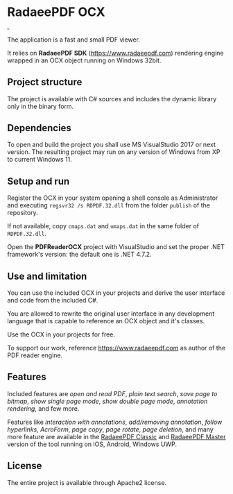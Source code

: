 # RadaeePDF OCX

<img src="https://www.radaeepdf.com/images/logo/radaee_master_225x200.png" style="zoom:30%;">

The application is a fast and small PDF viewer.

It relies on **RadaeePDF SDK** (https://www.radaeepdf.com) rendering engine wrapped in an OCX object running on Windows 32bit.

## Project structure

The project is available with C# sources and includes the dynamic library only in the binary form.

## Dependencies

To open and build the project you shall use MS VisualStudio 2017 or next version. The resulting project may run on any version of Windows from XP to current Windows 11.

## Setup and run

Register the OCX in your system opening a shell console as Administrator and executing `regsvr32 /s RDPDF.32.dll` from the folder `publish` of the repository.

If not available, copy `cmaps.dat` and `umaps.dat` in the same folder of `RDPDF.32.dll`.

Open the **PDFReaderOCX** project with VisualStudio and set the proper .NET framework's version: the default one is .NET 4.7.2.

## Use and limitation

You can use the included OCX in your projects and derive the user interface and code from the included C#.

You are allowed to rewrite the original user interface in any development language that is capable to reference an OCX object and it's classes. 

Use the OCX in your projects for free. 

To support our work, reference https://www.radaeepdf.com as author of the PDF reader engine.

## Features

Included features are *open and read PDF*, *plain text search*, *save page to bitmap*, *show single page mode*, *show double page mode*, *annotation rendering*, and few more.

Features like *interaction with annotations*, *add/removing annotation*, *follow hyperlinks*, *AcroForm*, *page copy*, *page rotate*, *page deletion*, and many more feature are available in the [RadaeePDF Classic](https://www.radaeepdf.com/home/technical-specification) and [RadaeePDF Master](https://www.radaeepdf.com/home/technical-specification-master) version of the tool running on iOS, Android, Windows UWP.


## License

The entire project is available through Apache2 license.
